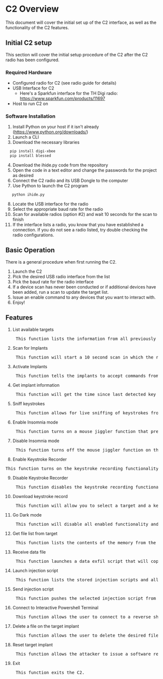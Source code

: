 # C2 Overview

This document will cover the initial set up of the C2 interface, as well as the functionality of the C2 features.
## Initial C2 setup

This section will cover the initial setup procedure of the C2 after the C2 radio has been configured.

### Required Hardware
- Configured radio for C2 (see radio guide for details)
- USB Interface for C2
  - Here's a Sparkfun interface for the TH Digi radio: https://www.sparkfun.com/products/11697
- Host to run C2 on

### Software Installation
1) Install Python on your host if it isn't already (https://www.python.org/downloads/)
2) Launch a CLI
3) Download the necessary libraries
```bash
  pip install digi-xbee
  pip install blessed

```
4) Download the ihide.py code from the repository
5) Open the code in a text editor and change the passwords for the project as desired
6) Connect the C2 radio and its USB Dongle to the computer
7) Use Python to launch the C2 program
```bash
   python ihide.py

```
8) Locate the USB interface for the radio
9) Select the appropriate baud rate for the radio
10) Scan for available radios (option #2) and wait 10 seconds for the scan to finish
11) If the interface lists a radio, you know that you have established a connection. If you do not see a radio listed, try double checking the radio configurations.
## Basic Operation

There is a general procedure when first running the C2.

1) Launch the C2
2) Pick the desired USB radio interface from the list
3) Pick the baud rate for the radio interface
4) If a device scan has never been conducted or if additional devices have been added, run a scan to update the target list.
5) Issue an enable command to any devices that you want to interact with.
6) Enjoy!


## Features

1) List available targets
<pre>
    This function lists the information from all previously discovered radios on the last scan```
</pre>
2) Scan for Implants
<pre>
    This function will start a 10 second scan in which the radio will record all discovered devices in the same network```
</pre>
3) Activate Implants
<pre>
    This function tells the implants to accept commands from the C2. This needs to be done prior to any other commands.
</pre>
4) Get implant information
<pre>
    This function will get the time since last detected key press, the Key Recording toggle status, and the Insomnia mode toggle status for the specified device.
</pre>
5) Sniff keystrokes
<pre>
    This function allows for live sniffing of keystrokes from the selected device and will save a local copy of the keystrokes to the C2 host.
</pre>
6) Enable Insomnia mode
<pre>
    This function turns on a mouse jiggler function that prevents the target from entering a sleep mode due to inactivity.
</pre>
7) Disable Insomnia mode
<pre>
    This function turns off the mouse jiggler function on the selected target(s).
</pre>
8) Enable Keystroke Recorder
<pre>
This function turns on the keystroke recording functionality for the selected targets.  A file will be saved to the memory on the selected implant device.
</pre>
9) Disable Keystroke Recorder
<pre>
    This function disables the keystroke recording functionality for the selected targets.
</pre>
10) Download keystroke record
<pre>
    This function will allow you to select a target and a keystroke record to download from the storage of the implant to the C2 host.
</pre>
11) Go Dark mode
<pre>
    This function will disable all enabled functionality and wipe the memory of the selected implants.
</pre>
12) Get file list from target
<pre>
    This function lists the contents of the memory from the selected implant device.
</pre>
13) Receive data file
<pre>
    This function launches a data exfil script that will copy the specified document from the target to the C2 host.
</pre>
14) Launch injection script
<pre>
    This function lists the stored injection scripts and allows the user to choose one to launch on the target.
</pre>
15) Send injection script
<pre>
    This function pushes the selected injection script from the C2 host to the memory of the selected implant(s).
</pre>
16) Connect to Interactive Powershell Terminal
<pre>
    This function allows the user to connect to a reverse shell that has been launched from a previous injection script.
</pre>
17) Delete a file on the target implant
<pre>
    This function allows the user to delete the desired file from the memory of the selected implant.
</pre>
18) Reset target implant
<pre>
    This function allows the attacker to issue a software reset command to the selected devices if it is believed that they are not behaving as intended.
</pre>
19) Exit
<pre>
    This function exits the C2.
</pre>